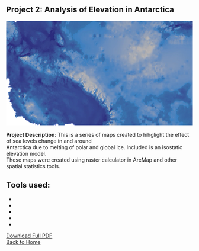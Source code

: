 ## Project 2: Analysis of Elevation in Antarctica<br>
<img src="/images/antarctica2.png?raw=true"/>

**Project Description**: 
This is a series of maps created to hihglight the effect of sea levels change in and around<br>
Antarctica due to melting of polar and global ice. Included is an isostatic elevation model. <br>
These maps were created using raster calculator in ArcMap and other spatial statistics tools.

Tools used:
- 
- 
- 
- 
- 
- 


[Download Full PDF](/pdf/AntarcticaMaps.pdf)<br>
<a href="https://sophiepeet.github.io">Back to Home </a>
